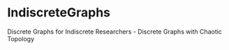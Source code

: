 # IndiscreteGraphs
Discrete Graphs for Indiscrete Researchers - Discrete Graphs with Chaotic Topology
